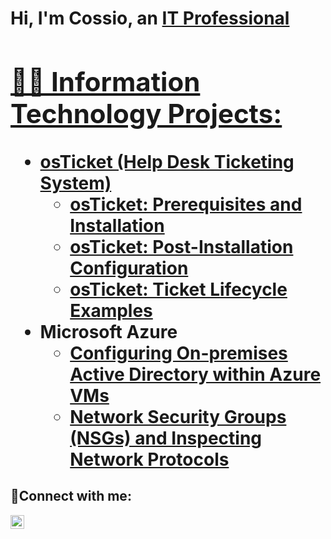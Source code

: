 <h1>Hi, I'm Cossio, an <a href="https://linkedin.com/in/cossio-hawk-930547259">IT Professional

<h2>👨‍💻 Information Technology Projects:</h2>

- <b>osTicket (Help Desk Ticketing System)</b>
  - [osTicket: Prerequisites and Installation](https://github.com/chawk10/osticket-prereqs)
  - [osTicket: Post-Installation Configuration](https://github.com/chawk10/post-install-config)
  - [osTicket: Ticket Lifecycle Examples](https://github.com/chawk10/ticket-lifecycle)
- <b>Microsoft Azure</b>
  - [Configuring On-premises Active Directory within Azure VMs](https://github.com/chawk10/configure-ad)
  - [Network Security Groups (NSGs) and Inspecting Network Protocols](https://github.com/chawk10/azure-network-protocols)

<h2>🤳Connect with me:</h2>


[<img align="left" alt="chawk10 | LinkedIn" width="22px" src="https://cdn.jsdelivr.net/npm/simple-icons@v3/icons/linkedin.svg" />][linkedin]

[linkedin]: [https://linkedin.com/in/cossio](https://www.linkedin.com/in/cossio-hawk-930547259/)
